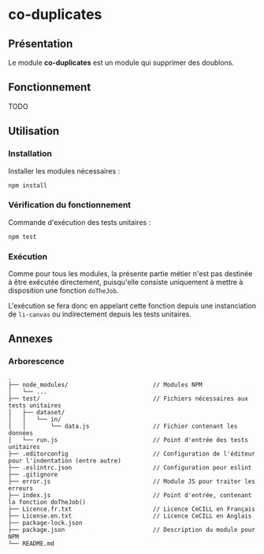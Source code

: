 # co-duplicates

## Présentation
Le module **co-duplicates** est un module qui supprimer des doublons.

## Fonctionnement
TODO

## Utilisation

### Installation
Installer les modules nécessaires :
```
npm install
```

### Vérification du fonctionnement
Commande d'exécution des tests unitaires :
```
npm test
```

### Exécution
Comme pour tous les modules, la présente partie métier n'est pas destinée à être exécutée directement, puisqu'elle consiste uniquement à mettre à disposition une fonction `doTheJob`.

L'exécution se fera donc en appelant cette fonction depuis une instanciation de `li-canvas` ou indirectement depuis les tests unitaires.

## Annexes

### Arborescence
```
.
├── node_modules/                        // Modules NPM
│   └── ...
├── test/                                // Fichiers nécessaires aux tests unitaires
│   ├── dataset/
│   │   └── in/
│   │       └── data.js                  // Fichier contenant les données
│   └── run.js                           // Point d'entrée des tests unitaires
├── .editorconfig                        // Configuration de l'éditeur pour l'indentation (entre autre)
├── .eslintrc.json                       // Configuration pour eslint
├── .gitignore
├── error.js                             // Module JS pour traiter les erreurs
├── index.js                             // Point d'entrée, contenant la fonction doTheJob()
├── Licence.fr.txt                       // Licence CeCILL en Français
├── License.en.txt                       // Licence CeCILL en Anglais
├── package-lock.json
├── package.json                         // Description du module pour NPM
└── README.md
```

